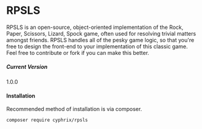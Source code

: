 # RPSLS

RPSLS is an open-source, object-oriented implementation of the Rock, Paper, Scissors, Lizard, Spock game, often used for resolving trivial matters amongst friends. RPSLS handles all of the pesky game logic, so that you're free to design the front-end to your implementation of this classic game. Feel free to contribute or fork if you can make this better.
##### Current Version
1.0.0

#### Installation

Recommended method of installation is via composer.

``` composer require cyphrix/rpsls ```